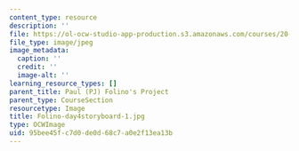 ```yaml
---
content_type: resource
description: ''
file: https://ol-ocw-studio-app-production.s3.amazonaws.com/courses/20-219-becoming-the-next-bill-nye-writing-and-hosting-the-educational-show-january-iap-2015/95bee45fc7d0de0d68c7a0e2f13ea13b_Folino-day4storyboard-1.jpg
file_type: image/jpeg
image_metadata:
  caption: ''
  credit: ''
  image-alt: ''
learning_resource_types: []
parent_title: Paul (PJ) Folino's Project
parent_type: CourseSection
resourcetype: Image
title: Folino-day4storyboard-1.jpg
type: OCWImage
uid: 95bee45f-c7d0-de0d-68c7-a0e2f13ea13b
---
```

